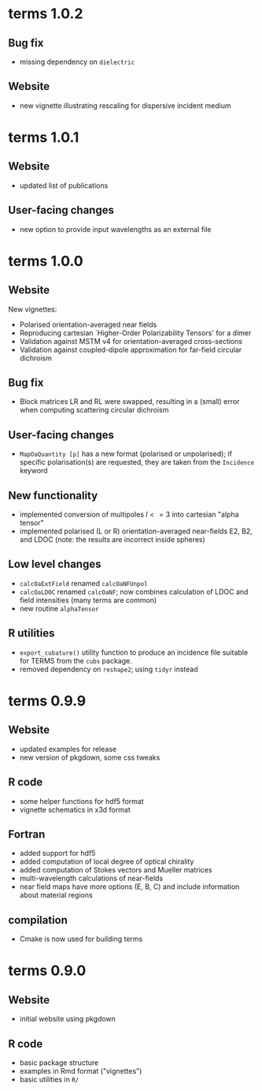 # terms 1.0.2

## Bug fix

- missing dependency on `dielectric`

## Website

- new vignette illustrating rescaling for dispersive incident medium


# terms 1.0.1

## Website

- updated list of publications 

## User-facing changes

- new option to provide input wavelengths as an external file

# terms 1.0.0

## Website

New vignettes:

- Polarised orientation-averaged near fields
- Reproducing cartesian `Higher-Order Polarizability Tensors' for a dimer
- Validation against MSTM v4 for orientation-averaged cross-sections
- Validation against coupled-dipole approximation for far-field circular dichroism

## Bug fix

- Block matrices LR and RL were swapped, resulting in a (small) error when computing scattering circular dichroism

## User-facing changes

- `MapOaQuantity [p]` has a new format (polarised or unpolarised); if specific polarisation(s) are requested, they are taken from the `Incidence` keyword

## New functionality

- implemented conversion of multipoles $l<=3$ into cartesian "alpha tensor"
- implemented polarised (L or R) orientation-averaged near-fields E2, B2, and LDOC (note: the results are incorrect inside spheres)

## Low level changes

- `calcOaExtField` renamed `calcOaNFUnpol`
- `calcOaLDOC` renamed `calcOaNF`; now combines calculation of LDOC and field intensities (many terms are common)
- new routine `alphaTensor`

## R utilities

- `export_cubature()` utility function to produce an incidence file suitable for TERMS from the `cubs` package.
- removed dependency on `reshape2`; using `tidyr` instead

# terms 0.9.9

## Website

- updated examples for release
- new version of pkgdown, some css tweaks

## R code

- some helper functions for hdf5 format
- vignette schematics in x3d format

## Fortran

- added support for hdf5
- added computation of local degree of optical chirality
- added computation of Stokes vectors and Mueller matrices
- multi-wavelength calculations of near-fields
- near field maps have more options (E, B, C) and include information about material regions


## compilation

- Cmake is now used for building terms


# terms 0.9.0

## Website

- initial website using pkgdown

## R code

- basic package structure
- examples in Rmd format ("vignettes")
- basic utilities in `R/`
